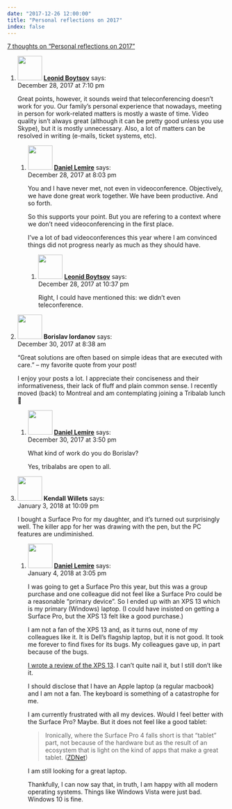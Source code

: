 ```yaml
---
date: "2017-12-26 12:00:00"
title: "Personal reflections on 2017"
index: false
---
```


[7 thoughts on &ldquo;Personal reflections on 2017&rdquo;](/lemire/blog/2017/12-26-personal-reflections-on-2017)

<ol class="comment-list">
<li id="comment-294145" class="comment even thread-even depth-1 parent">
<div class="comment-author vcard">
<img alt src="https://secure.gravatar.com/avatar/cdbd04afdb5401d1cbbd390416f3c1e3?s=56&#038;d=mm&#038;r=g" srcset="https://secure.gravatar.com/avatar/cdbd04afdb5401d1cbbd390416f3c1e3?s=112&#038;d=mm&#038;r=g 2x" class="avatar avatar-56 photo" height="56" width="56" decoding="async" /> <b class="fn"><a href="http://searchivarius.org/about" class="url" rel="ugc external nofollow">Leonid Boytsov</a></b> <span class="says">says:</span> </div>
<div class="comment-metadata"><time datetime="2017-12-28T19:10:49+00:00">December 28, 2017 at 7:10 pm</time></a> </div>
<div class="comment-content">
<p>Great points, however, it sounds weird that teleconferencing doesn&rsquo;t work for you. Our family&rsquo;s personal experience that nowadays, meeting in person for work-related matters is mostly a waste of time. Video quality isn&rsquo;t always great (although it can be pretty good unless you use Skype), but it is mostly unnecessary. Also, a lot of matters can be resolved in writing (e-mails, ticket systems, etc).</p>
</div>
<ol class="children">
<li id="comment-294147" class="comment byuser comment-author-lemire bypostauthor odd alt depth-2 parent">
<div class="comment-author vcard">
<img alt src="https://secure.gravatar.com/avatar/2ca999bef9535950f5b84281a4dab006?s=56&#038;d=mm&#038;r=g" srcset="https://secure.gravatar.com/avatar/2ca999bef9535950f5b84281a4dab006?s=112&#038;d=mm&#038;r=g 2x" class="avatar avatar-56 photo" height="56" width="56" decoding="async" /> <b class="fn"><a href="https://lemire.me/en/" class="url" rel="ugc">Daniel Lemire</a></b> <span class="says">says:</span> </div>
<div class="comment-metadata"><time datetime="2017-12-28T20:03:07+00:00">December 28, 2017 at 8:03 pm</time></a> </div>
<div class="comment-content">
<p>You and I have never met, not even in videoconference. Objectively, we have done great work together. We have been productive. And so forth.</p>
<p>So this supports your point. But you are refering to a context where we don&rsquo;t need videoconferencing in the first place.</p>
<p>I&rsquo;ve a lot of bad videoconferences this year where I am convinced things did not progress nearly as much as they should have.</p>
</div>
<ol class="children">
<li id="comment-294150" class="comment even depth-3">
<div class="comment-author vcard">
<img alt src="https://secure.gravatar.com/avatar/cdbd04afdb5401d1cbbd390416f3c1e3?s=56&#038;d=mm&#038;r=g" srcset="https://secure.gravatar.com/avatar/cdbd04afdb5401d1cbbd390416f3c1e3?s=112&#038;d=mm&#038;r=g 2x" class="avatar avatar-56 photo" height="56" width="56" loading="lazy" decoding="async" /> <b class="fn"><a href="http://searchivarius.org/about" class="url" rel="ugc external nofollow">Leonid Boytsov</a></b> <span class="says">says:</span> </div>
<div class="comment-metadata"><time datetime="2017-12-28T22:37:18+00:00">December 28, 2017 at 10:37 pm</time></a> </div>
<div class="comment-content">
<p>Right, I could have mentioned this: we didn&rsquo;t even teleconference.</p>
</div>
</li>
</ol>
</li>
</ol>
</li>
<li id="comment-294206" class="comment odd alt thread-odd thread-alt depth-1 parent">
<div class="comment-author vcard">
<img alt src="https://secure.gravatar.com/avatar/2a84ed9c2b07de71cede96d863605603?s=56&#038;d=mm&#038;r=g" srcset="https://secure.gravatar.com/avatar/2a84ed9c2b07de71cede96d863605603?s=112&#038;d=mm&#038;r=g 2x" class="avatar avatar-56 photo" height="56" width="56" loading="lazy" decoding="async" /> <b class="fn">Borislav Iordanov</b> <span class="says">says:</span> </div>
<div class="comment-metadata"><time datetime="2017-12-30T08:38:02+00:00">December 30, 2017 at 8:38 am</time></a> </div>
<div class="comment-content">
<p>&ldquo;Great solutions are often based on simple ideas that are executed with care.&rdquo; &#8211; my favorite quote from your post!</p>
<p>I enjoy your posts a lot. I appreciate their conciseness and their informativeness, their lack of fluff and plain common sense. I recently moved (back) to Montreal and am contemplating joining a Tribalab lunch 🙂</p>
</div>
<ol class="children">
<li id="comment-294219" class="comment byuser comment-author-lemire bypostauthor even depth-2">
<div class="comment-author vcard">
<img alt src="https://secure.gravatar.com/avatar/2ca999bef9535950f5b84281a4dab006?s=56&#038;d=mm&#038;r=g" srcset="https://secure.gravatar.com/avatar/2ca999bef9535950f5b84281a4dab006?s=112&#038;d=mm&#038;r=g 2x" class="avatar avatar-56 photo" height="56" width="56" loading="lazy" decoding="async" /> <b class="fn"><a href="https://lemire.me/en/" class="url" rel="ugc">Daniel Lemire</a></b> <span class="says">says:</span> </div>
<div class="comment-metadata"><time datetime="2017-12-30T15:50:40+00:00">December 30, 2017 at 3:50 pm</time></a> </div>
<div class="comment-content">
<p>What kind of work do you do Borislav?</p>
<p>Yes, tribalabs are open to all.</p>
</div>
</li>
</ol>
</li>
<li id="comment-294442" class="comment odd alt thread-even depth-1 parent">
<div class="comment-author vcard">
<img alt src="https://secure.gravatar.com/avatar/331059294e89906fef3d785f06820025?s=56&#038;d=mm&#038;r=g" srcset="https://secure.gravatar.com/avatar/331059294e89906fef3d785f06820025?s=112&#038;d=mm&#038;r=g 2x" class="avatar avatar-56 photo" height="56" width="56" loading="lazy" decoding="async" /> <b class="fn">Kendall Willets</b> <span class="says">says:</span> </div>
<div class="comment-metadata"><time datetime="2018-01-03T22:09:52+00:00">January 3, 2018 at 10:09 pm</time></a> </div>
<div class="comment-content">
<p>I bought a Surface Pro for my daughter, and it&rsquo;s turned out surprisingly well. The killer app for her was drawing with the pen, but the PC features are undiminished.</p>
</div>
<ol class="children">
<li id="comment-294483" class="comment byuser comment-author-lemire bypostauthor even depth-2">
<div class="comment-author vcard">
<img alt src="https://secure.gravatar.com/avatar/2ca999bef9535950f5b84281a4dab006?s=56&#038;d=mm&#038;r=g" srcset="https://secure.gravatar.com/avatar/2ca999bef9535950f5b84281a4dab006?s=112&#038;d=mm&#038;r=g 2x" class="avatar avatar-56 photo" height="56" width="56" loading="lazy" decoding="async" /> <b class="fn"><a href="https://lemire.me/en/" class="url" rel="ugc">Daniel Lemire</a></b> <span class="says">says:</span> </div>
<div class="comment-metadata"><time datetime="2018-01-04T15:05:39+00:00">January 4, 2018 at 3:05 pm</time></a> </div>
<div class="comment-content">
<p>I was going to get a Surface Pro this year, but this was a group purchase and one colleague did not feel like a Surface Pro could be a reasonable &ldquo;primary device&rdquo;. So I ended up with an XPS 13 which is my primary (Windows) laptop. (I could have insisted on getting a Surface Pro, but the XPS 13 felt like a good purchase.)</p>
<p>I am not a fan of the XPS 13 and, as it turns out, none of my colleagues like it. It is Dell&rsquo;s flagship laptop, but it is not good. It took me forever to find fixes for its bugs. My colleagues gave up, in part because of the bugs.</p>
<p><a href="https://lemire.me/blog/2017/02/16/thoughts-on-my-new-laptop-dell-xps-13-with-windows-10/">I wrote a review of the XPS 13</a>. I can&rsquo;t quite nail it, but I still don&rsquo;t like it.</p>
<p>I should disclose that I have an Apple laptop (a regular macbook) and I am not a fan. The keyboard is something of a catastrophe for me.</p>
<p>I am currently frustrated with all my devices. Would I feel better with the Surface Pro? Maybe. But it does not feel like a good tablet:</p>
<blockquote><p>Ironically, where the Surface Pro 4 falls short is that &ldquo;tablet&rdquo; part, not because of the hardware but as the result of an ecosystem that is light on the kind of apps that make a great tablet. (<a href="https://www.zdnet.com/product/microsoft-surface-pro-4/" rel="nofollow">ZDNet</a>)</p></blockquote>
<p>I am still looking for a great laptop.</p>
<p>Thankfully, I can now say that, in truth, I am happy with all modern operating systems. Things like Windows Vista were just bad. Windows 10 is fine.</p>
</div>
</li>
</ol>
</li>
</ol>
